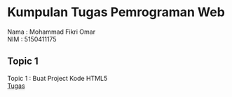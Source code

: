 # Kumpulan Tugas Pemrograman Web
Nama : Mohammad Fikri Omar <br />
NIM  : 5150411175 <br />

## Topic 1
Topic 1 : Buat Project Kode HTML5 <br />
[Tugas](https://github.com/fikriomar16/tugasproweb/blob/master/topic1/README.md)


